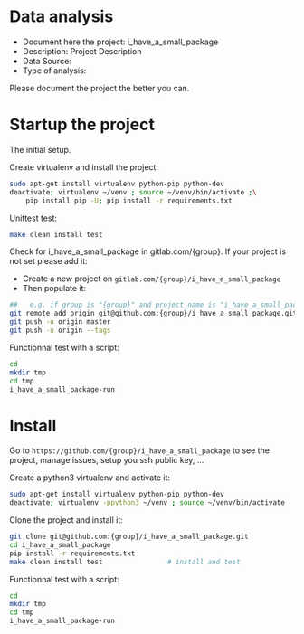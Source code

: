 # Data analysis
- Document here the project: i_have_a_small_package
- Description: Project Description
- Data Source:
- Type of analysis:

Please document the project the better you can.

# Startup the project

The initial setup.

Create virtualenv and install the project:
```bash
sudo apt-get install virtualenv python-pip python-dev
deactivate; virtualenv ~/venv ; source ~/venv/bin/activate ;\
    pip install pip -U; pip install -r requirements.txt
```

Unittest test:
```bash
make clean install test
```

Check for i_have_a_small_package in gitlab.com/{group}.
If your project is not set please add it:

- Create a new project on `gitlab.com/{group}/i_have_a_small_package`
- Then populate it:

```bash
##   e.g. if group is "{group}" and project_name is "i_have_a_small_package"
git remote add origin git@github.com:{group}/i_have_a_small_package.git
git push -u origin master
git push -u origin --tags
```

Functionnal test with a script:

```bash
cd
mkdir tmp
cd tmp
i_have_a_small_package-run
```

# Install

Go to `https://github.com/{group}/i_have_a_small_package` to see the project, manage issues,
setup you ssh public key, ...

Create a python3 virtualenv and activate it:

```bash
sudo apt-get install virtualenv python-pip python-dev
deactivate; virtualenv -ppython3 ~/venv ; source ~/venv/bin/activate
```

Clone the project and install it:

```bash
git clone git@github.com:{group}/i_have_a_small_package.git
cd i_have_a_small_package
pip install -r requirements.txt
make clean install test                # install and test
```
Functionnal test with a script:

```bash
cd
mkdir tmp
cd tmp
i_have_a_small_package-run
```
